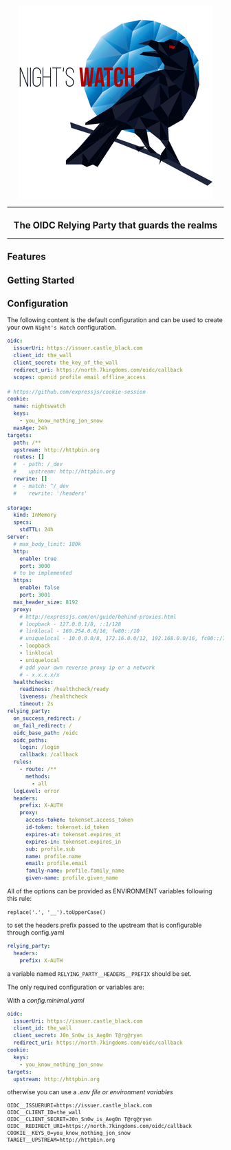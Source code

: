 <div align="center">
	<img  src="./logo.png" alt="Night's Watch Logo">
	<hr>
	<h2>
		The OIDC Relying Party that guards the realms
	</h2>
	<hr>
</div>

## Features

## Getting Started

## Configuration

The following content is the default configuration and can be used to create your own `Night's Watch` configuration.

```yaml
oidc:
  issuerUri: https://issuer.castle_black.com
  client_id: the_wall
  client_secret: the_key_of_the_wall
  redirect_uri: https://north.7kingdoms.com/oidc/callback
  scopes: openid profile email offline_access

# https://github.com/expressjs/cookie-session
cookie:
  name: nightswatch
  keys:
    - you_know_nothing_jon_snow
  maxAge: 24h
targets:
  path: /**
  upstream: http://httpbin.org
  routes: []
  #  - path: /_dev
  #    upstream: http://httpbin.org
  rewrite: []
  #  - match: ^/_dev
  #    rewrite: '/headers'

storage:
  kind: InMemory
  specs:
    stdTTL: 24h
server:
  # max_body_limit: 100k
  http:
    enable: true
    port: 3000
  # to be implemented
  https:
    enable: false
    port: 3001
  max_header_size: 8192
  proxy:
    # http://expressjs.com/en/guide/behind-proxies.html
    # loopback - 127.0.0.1/8, ::1/128
    # linklocal - 169.254.0.0/16, fe80::/10
    # uniquelocal - 10.0.0.0/8, 172.16.0.0/12, 192.168.0.0/16, fc00::/7
    - loopback
    - linklocal
    - uniquelocal
    # add your own reverse proxy ip or a network
    # - x.x.x.x/x
  healthchecks:
    readiness: /healthcheck/ready
    liveness: /healthcheck
    timeout: 2s
relying_party:
  on_success_redirect: /
  on_fail_redirect: /
  oidc_base_path: /oidc
  oidc_paths:
    login: /login
    callback: /callback
  rules:
    - route: /**
      methods:
        - all
  logLevel: error
  headers:
    prefix: X-AUTH
    proxy:
      access-token: tokenset.access_token
      id-token: tokenset.id_token
      expires-at: tokenset.expires_at
      expires-in: tokenset.expires_in
      sub: profile.sub
      name: profile.name
      email: profile.email
      family-name: profile.family_name
      given-name: profile.given_name
```

All of the options can be provided as ENVIRONMENT variables following this rule:

`replace('.', '__').toUpperCase()`

to set the headers prefix passed to the upstream that is configurable through config.yaml

```yaml
relying_party:
  headers:
    prefix: X-AUTH
```

a variable named `RELYING_PARTY__HEADERS__PREFIX` should be set.

The only required configuration or variables are:

With a *config.minimal.yaml*

```yaml
oidc:
  issuerUri: https://issuer.castle_black.com
  client_id: the_wall
  client_secret: J0n_Sn0w_is_Aeg0n T@rg@ryen
  redirect_uri: https://north.7kingdoms.com/oidc/callback
cookie:
  keys:
    - you_know_nothing_jon_snow
targets:
  upstream: http://httpbin.org
```

otherwise you can use a *.env file or environment variables*

```shell
OIDC__ISSUERURI=https://issuer.castle_black.com
OIDC__CLIENT_ID=the_wall
OIDC__CLIENT_SECRET=J0n_Sn0w_is_Aeg0n T@rg@ryen
OIDC__REDIRECT_URI=https://north.7kingdoms.com/oidc/callback
COOKIE__KEYS_0=you_know_nothing_jon_snow
TARGET__UPSTREAM=http://httpbin.org
```
